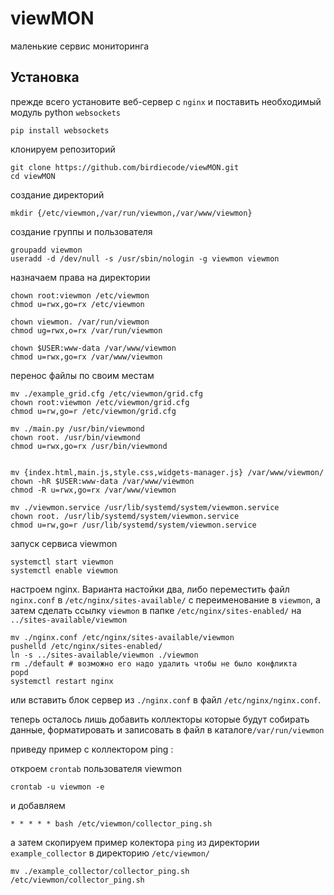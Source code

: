 # viewMON

маленькие сервис мониторинга 

## Установка

прежде всего установите веб-сервер с `nginx` и поставить необходимый модуль python `websockets`

```shell
pip install websockets
```

клонируем репозиторий

```shell
git clone https://github.com/birdiecode/viewMON.git
cd viewMON
```

создание директорий

```shell
mkdir {/etc/viewmon,/var/run/viewmon,/var/www/viewmon}
```

создание группы и пользователя

```shell
groupadd viewmon
useradd -d /dev/null -s /usr/sbin/nologin -g viewmon viewmon
```

назначаем права на директории

```shell
chown root:viewmon /etc/viewmon
chmod u=rwx,go=rx /etc/viewmon

chown viewmon. /var/run/viewmon
chmod ug=rwx,o=rx /var/run/viewmon

chown $USER:www-data /var/www/viewmon
chmod u=rwx,go=rx /var/www/viewmon
```

перенос файлы по своим местам

```shell
mv ./example_grid.cfg /etc/viewmon/grid.cfg
chown root:viewmon /etc/viewmon/grid.cfg
chmod u=rw,go=r /etc/viewmon/grid.cfg

mv ./main.py /usr/bin/viewmond
chown root. /usr/bin/viewmond
chmod u=rwx,go=rx /usr/bin/viewmond


mv {index.html,main.js,style.css,widgets-manager.js} /var/www/viewmon/ 
chown -hR $USER:www-data /var/www/viewmon
chmod -R u=rwx,go=rx /var/www/viewmon

mv ./viewmon.service /usr/lib/systemd/system/viewmon.service
chown root. /usr/lib/systemd/system/viewmon.service
chmod u=rw,go=r /usr/lib/systemd/system/viewmon.service
```

запуск сервиса viewmon

```shell
systemctl start viewmon
systemctl enable viewmon
```

настроем nginx. Варианта настойки два, либо переместить файл `nginx.conf` в `/etc/nginx/sites-available/` с переименование в `viewmon`, а затем сделать ссылку `viewmon` в папке `/etc/nginx/sites-enabled/` на `../sites-available/viewmon`

```shell
mv ./nginx.conf /etc/nginx/sites-available/viewmon
pushelld /etc/nginx/sites-enabled/
ln -s ../sites-available/viewmon ./viewmon
rm ./default # возможно его надо удалить чтобы не было конфликта
popd
systemctl restart nginx
```

или вставить блок сервер из `./nginx.conf` в файл `/etc/nginx/nginx.conf`.

теперь осталось лишь добавить коллекторы которые будут собирать данные, форматировать и записовать в файл в каталоге`/var/run/viewmon`

приведу пример с коллектором ping :

откроем `crontab` пользователя viewmon

```shell
crontab -u viewmon -e
```

и добавляем 

```
* * * * * bash /etc/viewmon/collector_ping.sh
```
а затем скопируем пример колектора `ping` из директории `example_collector` в директорию `/etc/viewmon/` 

```shell
mv ./example_collector/collector_ping.sh /etc/viewmon/collector_ping.sh
```
